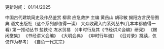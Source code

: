 更新时间： 01/14/2025

中国古代建筑简史及作品鉴赏 柳肃
应急救护 主编 黄岳山 胡珍敏
揭阳方言民俗图典 语文出版社（这个系列都值得一读）
大众收藏入门系列丛书(几本本都值得一看)
第一推动丛书
盐铁论
冻水贸易
（《申时行及其《书经讲义会编》研究》
《赐闲堂集》
《书经讲义会编》
《大明会典》
《申时行年谱》
《召对录》跳读，仅仅作为参考）
《自负一代文宗》
